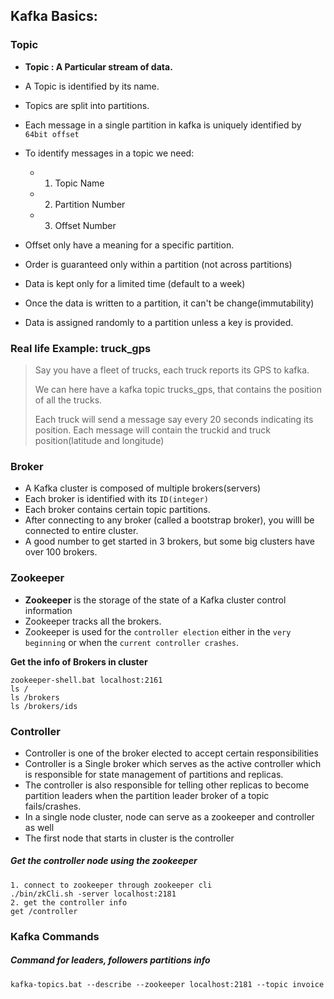 ## Kafka Basics:

### Topic
- **Topic : A Particular stream of data.**

- A Topic is identified by its name.
- Topics are split into partitions.
- Each message in a single partition in kafka is uniquely identified by `64bit offset`
- To identify messages  in a topic we need:
  - 1. Topic Name
  - 2. Partition Number
  - 3. Offset Number
- Offset only have a meaning for a specific partition.
- Order is guaranteed only within a partition (not across partitions)
- Data is kept only for a limited time (default to a week)
- Once the data is written to a partition, it can't be change(immutability)
- Data is assigned randomly to a partition unless a key is provided.

 ### Real life Example:  truck_gps
 > Say you have a fleet of trucks, each truck reports its GPS to kafka.<p>
 We can here have a kafka topic trucks_gps, that contains the position of all the trucks.<p>
 Each truck will send a message say every 20 seconds indicating its position. Each message will contain the truckid and truck    position(latitude and longitude)

### Broker

  - A Kafka cluster is composed of multiple brokers(servers)
  - Each broker is identified with its `ID(integer)`
  - Each broker contains certain topic partitions.
  - After connecting to any broker (called a bootstrap broker), you willl be connected to entire cluster.
  - A good number to get started in 3 brokers, but some big clusters have over 100 brokers.


### Zookeeper
- **Zookeeper** is the storage of the state of a Kafka cluster control information
-  Zookeeper tracks all the brokers.
- Zookeeper is used for the `controller election` either in the `very beginning` or when the `current controller crashes`.

**Get the info of Brokers in cluster**
```
zookeeper-shell.bat localhost:2161
ls /
ls /brokers
ls /brokers/ids
```

### Controller
- Controller is one of the broker elected to accept certain responsibilities
- Controller is a Single broker which serves as the active controller which is responsible for state management of partitions and replicas.
- The controller is also responsible for telling other replicas to become partition leaders when the partition leader broker of a topic fails/crashes.
- In a single node cluster, node can serve as a zookeeper  and controller as well
- The first node that starts in cluster is the controller

##### Get the controller node using the zookeeper
```
1. connect to zookeeper through zookeeper cli
./bin/zkCli.sh -server localhost:2181 
2. get the controller info
get /controller
```
   
### Kafka Commands

##### Command for leaders, followers partitions info
```
kafka-topics.bat --describe --zookeeper localhost:2181 --topic invoice
```